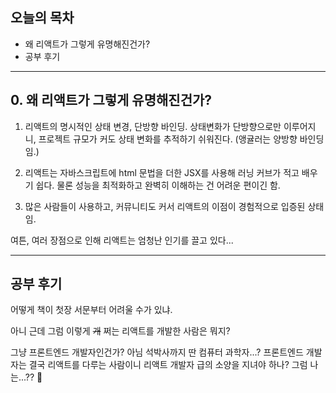 ## 오늘의 목차

* 왜 리액트가 그렇게 유명해진건가? 
* 공부 후기

***

## 0. 왜 리액트가 그렇게 유명해진건가? 

1. 리액트의 명시적인 상태 변경, 단방향 바인딩. 상태변화가 단방향으로만 이루어지니, 프로젝트 규모가 커도 상태 변화를 추적하기 쉬워진다. (앵귤러는 양방향 바인딩임.)

2. 리액트는 자바스크립트에 html 문법을 더한 JSX를 사용해 러닝 커브가 적고 배우기 쉽다. 물론 성능을 최적화하고 완벽히 이해하는 건 어려운 편이긴 함.

3. 많은 사람들이 사용하고, 커뮤니티도 커서 리액트의 이점이 경험적으로 입증된 상태임.

여튼, 여러 장점으로 인해 리액트는 엄청난 인기를 끌고 있다...

***

## 공부 후기

어떻게 책이 첫장 서문부터 어려울 수가 있냐.

아니 근데 그럼 이렇게 ~~개~~ 쩌는 리액트를 개발한 사람은 뭐지?

그냥 프론트엔드 개발자인건가? 아님 석박사까지 딴 컴퓨터 과학자...? 프론트엔드 개발자는 결국 리액트를 다루는 사람이니 리액트 개발자 급의 소양을 지녀야 하나? 그럼 나는...?? 🤯